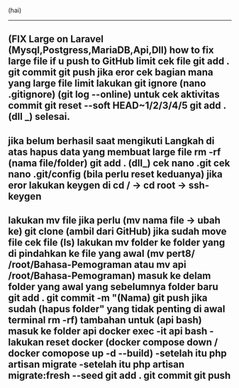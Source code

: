 (hai)

---------------------------------------------------------------------------------------------------------
(FIX Large on Laravel (Mysql,Postgress,MariaDB,Api,Dll)
how to fix large file if u push to GitHub limit
cek file 
git add .
git commit 
git push
jika eror cek bagian mana yang large file limit
lakukan git ignore (nano .gitignore)
(git log --online) untuk cek aktivitas commit
git reset --soft HEAD~1/2/3/4/5
git add . (dll
_)
selesai.
---------------------------------------------------------------------------------------------------------
jika belum berhasil saat mengikuti Langkah di atas
hapus data yang membuat large file rm -rf (nama file/folder)
git add . (dll_)
cek nano .git
cek nano .git/config 
(bila perlu reset keduanya)
jika eror lakukan keygen di cd / -> cd root -> ssh-keygen
---------------------------------------------------------------------------------------------------------
lakukan mv file jika perlu (mv nama file -> ubah ke)
git clone (ambil dari GitHub)
jika sudah move file cek file (ls)
lakukan mv folder ke folder yang di pindahkan ke file yang awal (mv pert8/ /root/Bahasa-Pemograman atau mv api /root/Bahasa-Pemograman)
masuk ke delam folder yang awal yang sebelumnya folder baru
git add .
git commit -m "(Nama)
git push
jika sudah (hapus folder" yang tidak penting di awal terminal rm -rf)
tambahan untuk (api bash)
masuk ke folder api docker exec -it api bash
-lakukan reset docker (docker compose down / docker comopose up -d --build)
-setelah itu php artisan migrate
-setelah itu php artisan migrate:fresh --seed
git add .
git commit 
git push 
---------------------------------------------------------------------------------------------------------
